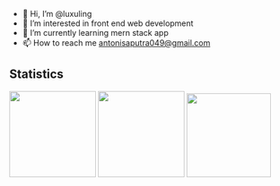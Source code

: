 - 👋 Hi, I’m @luxuling
- 👀 I’m interested in front end web development
- 🌱 I’m currently learning mern stack app
- 📫 How to reach me antonisaputra049@gmail.com

## Statistics

<div>
  <a href="https://github.com/luxuling?tab=repositories&q=&type=&language=&sort=stargazers"><img height="154" src="https://github-readme-stats.vercel.app/api?username=luxuling&show_icons=true&theme=react&count_private=true&hide=contribs" /></a>
  <img height="154" src="https://github-readme-stats.vercel.app/api/top-langs/?username=luxuling&layout=compact&theme=react&hide=php&langs_count=6" />
  <a href="https://wakatime.com/@lixuling"><img height="150" src="https://github-readme-stats.vercel.app/api/wakatime?username=luxuling&layout=compact&theme=react&langs_count=6" /></a>
</div
